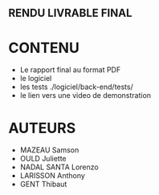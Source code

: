 ## RENDU LIVRABLE FINAL ##

# CONTENU #

- Le rapport final au format PDF
- le logiciel
- les tests ./logiciel/back-end/tests/
- le lien vers une video de demonstration

# AUTEURS #

- MAZEAU Samson
- OULD Juliette
- NADAL SANTA Lorenzo
- LARISSON Anthony
- GENT Thibaut